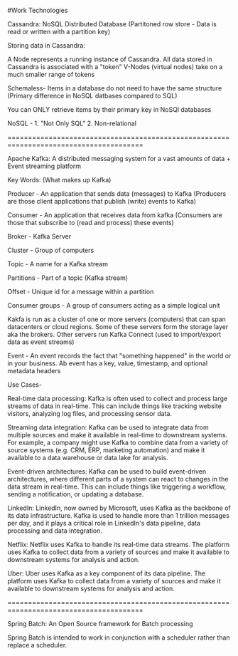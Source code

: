#Work Technologies

Cassandra: NoSQL Distributed Database
(Partitoned row store - Data is read or written with a partition key)

Storing data in Cassandra: 

A Node represents a running instance of Cassandra. 
All data stored in Cassandra is associated with a "token"
V-Nodes (virtual nodes) take on a much smaller range of tokens

Schemaless- Items in a database do not need to have the same structure (Primary difference in NoSQL datbases compared to SQL)

You can ONLY retrieve items by their primary key in NoSQl databases

NoSQL - 1. "Not Only SQL" 2. Non-relational

=======================================================================================

Apache Kafka: A distributed messaging system for a vast amounts of data + Event streaming platform

Key Words: (What makes up Kafka)

Producer - An application that sends data (messages) to Kafka (Producers are those client applications that publish (write) events to Kafka)

Consumer - An application that receives data from kafka (Consumers are those that subscribe to (read and process) these events)

Broker - Kafka Server

Cluster - Group of computers

Topic - A name for a Kafka stream

Partitions - Part of a topic (Kafka stream)

Offset - Unique id for a message within a partition 

Consumer groups - A group of consumers acting as a simple logical unit

Kakfa is run as a cluster of one or more servers (computers) that can span datacenters or cloud regions.
Some of these servers form the storage layer aka the brokers.
Other servers run Kafka Connect (used to import/export data as event streams)


Event - An event records the fact that "something happened" in the world or in your business. Ab event has a key, value, timestamp, and optional metadata headers


Use Cases- 

Real-time data processing: Kafka is often used to collect and process large streams of data in real-time. This can include things like tracking website visitors, analyzing log files, and processing sensor data.

Streaming data integration: Kafka can be used to integrate data from multiple sources and make it available in real-time to downstream systems. For example, a company might use Kafka to combine data from a variety of source systems (e.g. CRM, ERP, marketing automation) and make it available to a data warehouse or data lake for analysis.

Event-driven architectures: Kafka can be used to build event-driven architectures, where different parts of a system can react to changes in the data stream in real-time. This can include things like triggering a workflow, sending a notification, or updating a database.

LinkedIn: LinkedIn, now owned by Microsoft, uses Kafka as the backbone of its data infrastructure. Kafka is used to handle more than 1 trillion messages per day, and it plays a critical role in LinkedIn's data pipeline, data processing and data integration.

Netflix: Netflix uses Kafka to handle its real-time data streams. The platform uses Kafka to collect data from a variety of sources and make it available to downstream systems for analysis and action.

Uber: Uber uses Kafka as a key component of its data pipeline. The platform uses Kafka to collect data from a variety of sources and make it available to downstream systems for analysis and action.

=======================================================================================

Spring Batch: An Open Source framework for Batch processing

Spring Batch is intended to work in conjunction with a scheduler rather than replace a scheduler.



